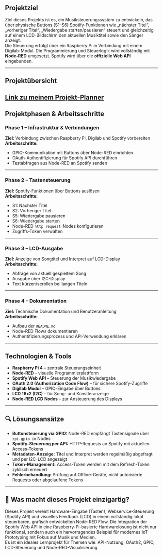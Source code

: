 ##  Projektziel

Ziel dieses Projekts ist es, ein Musiksteuerungssystem zu entwickeln, das über physische Buttons (S1–S6) Spotify-Funktionen wie „nächster Titel“, „vorheriger Titel“, „Wiedergabe starten/pausieren“ steuert und gleichzeitig auf einem LCD-Bildschirm den aktuellen Musiktitel sowie den Sänger anzeigt.  
Die Steuerung erfolgt über ein Raspberry Pi in Verbindung mit einem Digilab-Modul. Die Programmierung und Steuerlogik wird vollständig mit **Node-RED** umgesetzt. Spotify wird über die **offizielle Web API** eingebunden.

--- 

## Projektübersicht
[Link zu meinem Projekt-Planner](https://github.com/users/ManCh738/projects/2/views/1)
---

##  Projektphasen & Arbeitsschritte

### Phase 1 – Infrastruktur & Verbindungen
**Ziel:** Verbindung zwischen Raspberry Pi, Digilab und Spotify vorbereiten  
**Arbeitsschritte:**
- GPIO-Kommunikation mit Buttons über Node-RED einrichten  
- OAuth-Authentifizierung für Spotify API durchführen  
- Testabfragen aus Node-RED an Spotify senden

---

### Phase 2 – Tastensteuerung
**Ziel:** Spotify-Funktionen über Buttons auslösen  
**Arbeitsschritte:**
- S1: Nächster Titel 
- S2: Vorheriger Titel 
- S5: Wiedergabe pausieren 
- S6: Wiedergabe starten
- Node-RED `http request`-Nodes konfigurieren  
- Zugriffs-Token verwalten

---

### Phase 3 – LCD-Ausgabe
**Ziel:** Anzeige von Songtitel und Interpret auf LCD-Display  
**Arbeitsschritte:**
- Abfrage von aktuell gespieltem Song 
- Ausgabe über I2C-Display 
- Text kürzen/scrollen bei langen Titeln  

---

### Phase 4 – Dokumentation
**Ziel:** Technische Dokumentation und Benutzeranleitung  
**Arbeitsschritte:**
- Aufbau der `README.md`  
- Node-RED Flows dokumentieren  
- Authentifizierungsprozess und API-Verwendung erklären  

---

##  Technologien & Tools

- **Raspberry Pi 4** – zentrale Steuerungseinheit  
- **Node-RED** – visuelle Programmierplattform  
- **Spotify Web API** – Steuerung der Musikwiedergabe  
- **OAuth 2.0 (Authorization Code Flow)** – für sichere Spotify-Zugriffe  
- **Digilab Modul** – GPIO-Eingabe über Buttons  
- **LCD 16x2 (I2C)** – für Song- und Künstleranzeige  
- **Node-RED LCD Nodes** – zur Ansteuerung des Displays  

---

## 🔍 Lösungsansätze

- **Buttonsteuerung via GPIO:** Node-RED empfängt Tastensignale über `rpi-gpio in` Nodes  
- **Spotify-Steuerung per API:** HTTP-Requests an Spotify mit aktuellen Access-Tokens 
- **Metadaten-Anzeige:** Titel und Interpret werden regelmäßig abgefragt und per I2C-LCD angezeigt  
- **Token-Management:** Access-Token werden mit dem Refresh-Token zyklisch erneuert   
- **Fehlerbehandlung:** Prüfung auf Offline-Geräte, nicht autorisierte Requests oder abgelaufene Tokens  

---

## 🌟 Was macht dieses Projekt einzigartig?

Dieses Projekt vereint Hardware-Eingabe (Tasten), Webservice-Steuerung (Spotify API) und visuelles Feedback (LCD) in einem vollständig lokal steuerbaren, grafisch entwickelten Node-RED Flow. Die Integration der Spotify Web API in eine Raspberry-Pi-basierte Hardwarelösung ist nicht nur funktional, sondern auch ein hervorragendes Beispiel für modernes IoT-Prototyping mit Fokus auf Musik und Medien.  
Es ist ein ideales Lernprojekt für Themen wie: API-Nutzung, OAuth2, GPIO, LCD-Steuerung und Node-RED-Visualisierung.
